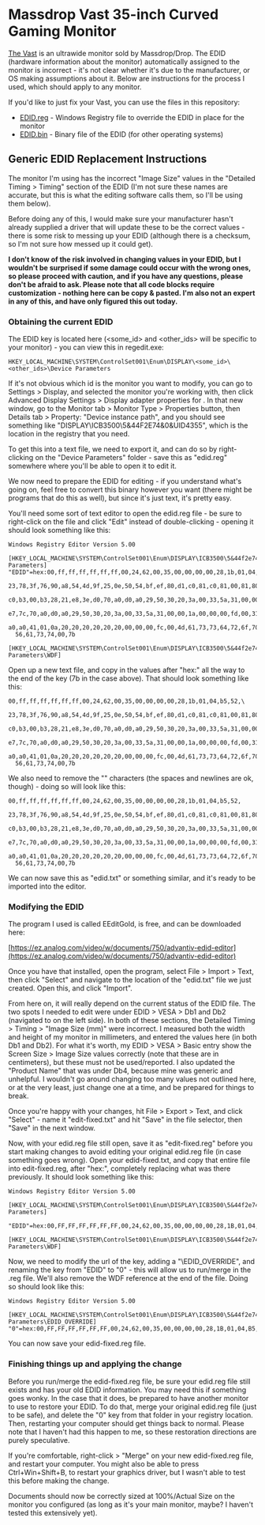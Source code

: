 # Massdrop Vast 35-inch Curved Gaming Monitor

[The Vast](https://drop.com/buy/massdrop-vast-curved-gaming-monitor/) is an ultrawide monitor sold by Massdrop/Drop. The EDID (hardware information about the monitor) automatically assigned to the monitor is incorrect - it's not clear whether it's due to the manufacturer, or OS making assumptions about it. Below are instructions for the process I used, which should apply to any monitor.

If you'd like to just fix your Vast, you can use the files in this repository:
* [EDID.reg](/EDID.reg) - Windows Registry file to override the EDID in place for the monitor
* [EDID.bin](/EDID.bin) - Binary file of the EDID (for other operating systems)

## Generic EDID Replacement Instructions

The monitor I'm using has the incorrect "Image Size" values in the "Detailed Timing > Timing" section of the EDID (I'm not sure these names are accurate, but this is what the editing software calls them, so I'll be using them below).

Before doing any of this, I would make sure your manufacturer hasn't already supplied a driver that will update these to be the correct values - there is some risk to messing up your EDID (although there is a checksum, so I'm not sure how messed up it could get).

**I don't know of the risk involved in changing values in your EDID, but I wouldn't be surprised if some damage could occur with the wrong ones, so please proceed with caution, and if you have any questions, please don't be afraid to ask. Please note that all code blocks require customization - nothing here can be copy & pasted. I'm also not an expert in any of this, and have only figured this out today.**

### Obtaining the current EDID

The EDID key is located here (<some_id> and <other_ids> will be specific to your monitor) - you can view this in regedit.exe:

    HKEY_LOCAL_MACHINE\SYSTEM\ControlSet001\Enum\DISPLAY\<some_id>\<other_ids>\Device Parameters
    
If it's not obvious which id is the monitor you want to modify, you can go to Settings > Display, and selected the monitor you're working with, then click Advanced Display Settings > Display adapter properties for <monitor>. In that new window, go to the Monitor tab > Monitor Type > Properties button, then Details tab > Property: "Device instance path", and you should see something like "DISPLAY\ICB3500\5&44F2E74&0&UID4355", which is the location in the registry that you need.

To get this into a text file, we need to export it, and can do so by right-clicking on the "Device Parameters" folder - save this as "edid.reg" somewhere where you'll be able to open it to edit it. 

We now need to prepare the EDID for editing - if you understand what's going on, feel free to convert this binary however you want (there might be programs that do this as well), but since it's just text, it's pretty easy.

You'll need some sort of text editor to open the edid.reg file - be sure to right-click on the file and click "Edit" instead of double-clicking - opening it should look something like this:

    Windows Registry Editor Version 5.00
    
    [HKEY_LOCAL_MACHINE\SYSTEM\ControlSet001\Enum\DISPLAY\ICB3500\5&44f2e74&0&UID4355\Device Parameters]
    "EDID"=hex:00,ff,ff,ff,ff,ff,ff,00,24,62,00,35,00,00,00,00,28,1b,01,04,b5,52,\
      23,78,3f,76,90,a8,54,4d,9f,25,0e,50,54,bf,ef,80,d1,c0,81,c0,81,00,81,80,a9,\
      c0,b3,00,b3,28,21,e8,3e,d0,70,a0,d0,a0,29,50,30,20,3a,00,33,5a,31,00,00,1a,\
      e7,7c,70,a0,d0,a0,29,50,30,20,3a,00,33,5a,31,00,00,1a,00,00,00,fd,00,31,7d,\
      a0,a0,41,01,0a,20,20,20,20,20,20,00,00,00,fc,00,4d,61,73,73,64,72,6f,70,5f,\
      56,61,73,74,00,7b

    [HKEY_LOCAL_MACHINE\SYSTEM\ControlSet001\Enum\DISPLAY\ICB3500\5&44f2e74&0&UID4355\Device Parameters\WDF]

Open up a new text file, and copy in the values after "hex:" all the way to the end of the key (7b in the case above). That should look something like this:

    00,ff,ff,ff,ff,ff,ff,00,24,62,00,35,00,00,00,00,28,1b,01,04,b5,52,\
      23,78,3f,76,90,a8,54,4d,9f,25,0e,50,54,bf,ef,80,d1,c0,81,c0,81,00,81,80,a9,\
      c0,b3,00,b3,28,21,e8,3e,d0,70,a0,d0,a0,29,50,30,20,3a,00,33,5a,31,00,00,1a,\
      e7,7c,70,a0,d0,a0,29,50,30,20,3a,00,33,5a,31,00,00,1a,00,00,00,fd,00,31,7d,\
      a0,a0,41,01,0a,20,20,20,20,20,20,00,00,00,fc,00,4d,61,73,73,64,72,6f,70,5f,\
      56,61,73,74,00,7b
  
We also need to remove the "\" characters (the spaces and newlines are ok, though) - doing so will look like this:

    00,ff,ff,ff,ff,ff,ff,00,24,62,00,35,00,00,00,00,28,1b,01,04,b5,52,
      23,78,3f,76,90,a8,54,4d,9f,25,0e,50,54,bf,ef,80,d1,c0,81,c0,81,00,81,80,a9,
      c0,b3,00,b3,28,21,e8,3e,d0,70,a0,d0,a0,29,50,30,20,3a,00,33,5a,31,00,00,1a,
      e7,7c,70,a0,d0,a0,29,50,30,20,3a,00,33,5a,31,00,00,1a,00,00,00,fd,00,31,7d,
      a0,a0,41,01,0a,20,20,20,20,20,20,00,00,00,fc,00,4d,61,73,73,64,72,6f,70,5f,
      56,61,73,74,00,7b
  
We can now save this as "edid.txt" or something similar, and it's ready to be imported into the editor.

### Modifying the EDID

The program I used is called EEditGold, is free, and can be downloaded here:

[https://ez.analog.com/video/w/documents/750/advantiv-edid-editor](https://ez.analog.com/video/w/documents/750/advantiv-edid-editor)

Once you have that installed, open the program, select File > Import > Text, then click "Select" and navigate to the location of the "edid.txt" file we just created. Open this, and click "Import".

From here on, it will really depend on the current status of the EDID file. The two spots I needed to edit were under EDID > VESA > Db1 and Db2 (navigated to on the left side). In both of these sections, the Detailed Timing > Timing > "Image Size (mm)" were incorrect. I measured both the width and height of my monitor in millimeters, and entered the values here (in both Db1 and Db2). For what it's worth, my EDID > VESA > Basic entry show the Screen Size > Image Size values correctly (note that these are in centimeters), but these must not be used/reported. I also updated the "Product Name" that was under Db4, because mine was generic and unhelpful. I wouldn't go around changing too many values not outlined here, or at the very least, just change one at a time, and be prepared for things to break.

Once you're happy with your changes, hit File > Export > Text, and click "Select" - name it "edit-fixed.txt" and hit "Save" in the file selector, then "Save" in the next window.

Now, with your edid.reg file still open, save it as "edit-fixed.reg" before you start making changes to avoid editing your original edid.reg file (in case something goes wrong). Open your edid-fixed.txt, and copy that entire file into edit-fixed.reg, after "hex:", completely replacing what was there previously. It should look something like this:

    Windows Registry Editor Version 5.00

    [HKEY_LOCAL_MACHINE\SYSTEM\ControlSet001\Enum\DISPLAY\ICB3500\5&44f2e74&0&UID4355\Device Parameters]
        "EDID"=hex:00,FF,FF,FF,FF,FF,FF,00,24,62,00,35,00,00,00,00,28,1B,01,04,B5,52,23,78,3F,76,90,A8,54,4D,9F,25,0E,50,54,BF,EF,80,D1,C0,81,C0,81,00,81,80,A9,C0,B3,00,B3,28,21,E8,3E,D0,70,A0,D0,A0,29,50,30,20,3A,00,33,5A,31,00,00,1A,E7,7C,70,A0,D0,A0,29,50,30,20,3A,00,33,5A,31,00,00,1A,00,00,00,FD,00,31,7D,A0,A0,41,01,0A,20,20,20,20,20,20,00,00,00,FC,00,4D,61,73,73,64,72,6F,70,5F,56,61,73,74,00,7B

    [HKEY_LOCAL_MACHINE\SYSTEM\ControlSet001\Enum\DISPLAY\ICB3500\5&44f2e74&0&UID4355\Device Parameters\WDF]
    
Now, we need to modify the url of the key, adding a "\EDID_OVERRIDE", and renaming the key from "EDID" to "0" - this will allow us to run/merge in the .reg file. We'll also remove the WDF reference at the end of the file. Doing so should look like this:

    Windows Registry Editor Version 5.00

    [HKEY_LOCAL_MACHINE\SYSTEM\ControlSet001\Enum\DISPLAY\ICB3500\5&44f2e74&0&UID4355\Device Parameters\EDID_OVERRIDE]
    "0"=hex:00,FF,FF,FF,FF,FF,FF,00,24,62,00,35,00,00,00,00,28,1B,01,04,B5,52,23,78,3F,76,90,A8,54,4D,9F,25,0E,50,54,BF,EF,80,D1,C0,81,C0,81,00,81,80,A9,C0,B3,00,B3,28,21,E8,3E,D0,70,A0,D0,A0,29,50,30,20,3A,00,33,5A,31,00,00,1A,E7,7C,70,A0,D0,A0,29,50,30,20,3A,00,33,5A,31,00,00,1A,00,00,00,FD,00,31,7D,A0,A0,41,01,0A,20,20,20,20,20,20,00,00,00,FC,00,4D,61,73,73,64,72,6F,70,5F,56,61,73,74,00,7B

You can now save your edid-fixed.reg file.

### Finishing things up and applying the change

Before you run/merge the edid-fixed.reg file, be sure your edid.reg file still exists and has your old EDID information. You may need this if something goes wonky. In the case that it does, be prepared to have another monitor to use to restore your EDID. To do that, merge your original edid.reg file (just to be safe), and delete the "0" key from that folder in your registry location. Then, restarting your computer should get things back to normal. Please note that I haven't had this happen to me, so these restoration directions are purely speculative.

If you're comfortable, right-click > "Merge" on your new edid-fixed.reg file, and restart your computer. You might also be able to press Ctrl+Win+Shift+B, to restart your graphics driver, but I wasn't able to test this before making the change.

Documents should now be correctly sized at 100%/Actual Size on the monitor you configured (as long as it's your main monitor, maybe? I haven't tested this extensively yet).
